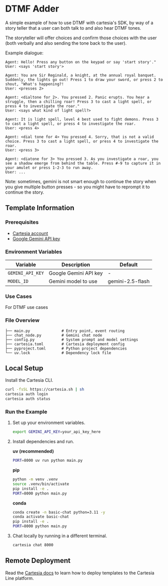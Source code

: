 # DTMF Adder

A simple example of how to use DTMF with cartesia's SDK, by way of a story teller that a user can both talk to and also hear DTMF tones.

The storyteller will offer choices and confirm those choices with the user (both verbally and also sending the tone back to the user).

Example dialogue:

```
Agent: Hello! Press any button on the keypad or say 'start story'."
User: <says 'start story'>

Agent: You are Sir Reginald, a knight, at the annual royal banquet. Suddenly, the lights go out! Press 1 to draw your sword, or press 2 to shout, "What's happening?!
User: <presses 2>

Agent: <dialtone for 2>. You pressed 2. Panic erupts. You hear a struggle, then a chilling roar! Press 3 to cast a light spell, or press 4 to investigate the roar."
User: <says what kind of light spell?>

Agent: It is light spell, level 4 best used to fight demons. Press 3 to cast a light spell, or press 4 to investigate the roar.
User: <press 4>

Agent: <dial tone for 4> You pressed 4. Sorry, that is not a valid choice. Press 3 to cast a light spell, or press 4 to investigate the roar.
User: <press 3>

Agent: <diatone for 3> You pressed 3. As you investigate a roar, you see a shadow emerge from behind the table. Press #-9 to capture it in your amulet or press 1-2-3 to run away.
User: ...
```

Note: sometimes, gemini is not smart enough to continue the story when you give multiple button presses - so you might have to reprompt it to continue the story.

## Template Information

### Prerequisites

- [Cartesia account](https://play.cartesia.ai)
- [Google Gemini API key](https://aistudio.google.com/app/apikey)

### Environment Variables

| Variable | Description | Default |
|----------|-------------|---------|
| `GEMINI_API_KEY` | Google Gemini API key | - |
| `MODEL_ID` | Gemini model to use | gemini-2.5-flash |

### Use Cases

For DTMF use cases

### File Overview

```
├── main.py              # Entry point, event routing
├── chat_node.py         # Gemini chat node
├── config.py            # System prompt and model settings
├── cartesia.toml        # Cartesia deployment config
├── pyproject.toml       # Python project dependencies
└── uv.lock              # Dependency lock file
```

## Local Setup

Install the Cartesia CLI.
```zsh
curl -fsSL https://cartesia.sh | sh
cartesia auth login
cartesia auth status
```

### Run the Example

1. Set up your environment variables.
   ```zsh
   export GEMINI_API_KEY=your_api_key_here
   ```

2. Install dependencies and run.

   **uv (recommended)**
   ```zsh
   PORT=8000 uv run python main.py
   ```

   **pip**
   ```zsh
   python -m venv .venv
   source .venv/bin/activate
   pip install -e .
   PORT=8000 python main.py
   ```

   **conda**
   ```zsh
   conda create -n basic-chat python=3.11 -y
   conda activate basic-chat
   pip install -e .
   PORT=8000 python main.py
   ```

4. Chat locally by running in a different terminal.
   ```zsh
   cartesia chat 8000
   ```

## Remote Deployment
Read the [Cartesia docs](https://docs.cartesia.ai/line/) to learn how to deploy templates to the Cartesia Line platform.
